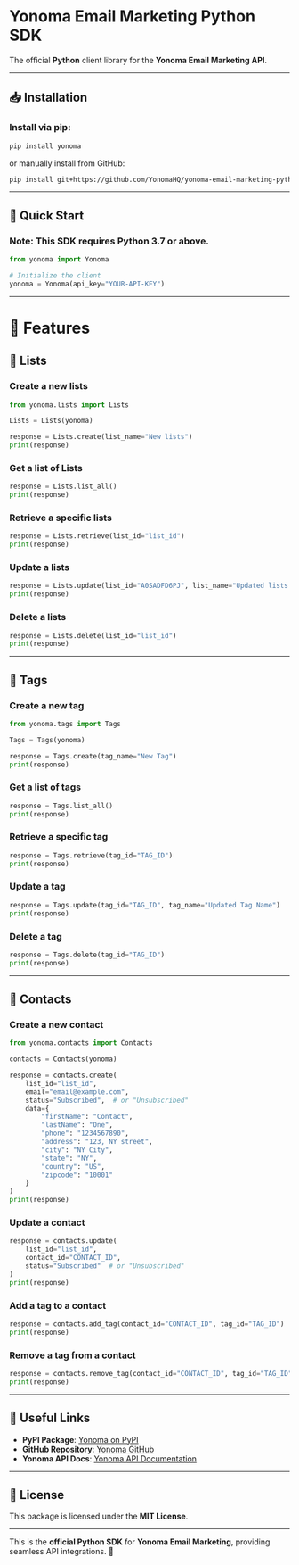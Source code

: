 # Yonoma Email Marketing Python SDK

The official **Python** client library for the **Yonoma Email Marketing API**.

---

## **📥 Installation**

### Install via **pip**:
```sh
pip install yonoma
```

or manually install from GitHub:
```sh
pip install git+https://github.com/YonomaHQ/yonoma-email-marketing-python
```

---

## **🚀 Quick Start**

### **Note:** This SDK requires **Python 3.7 or above**.

```python
from yonoma import Yonoma

# Initialize the client
yonoma = Yonoma(api_key="YOUR-API-KEY")
```

---

# **📂 Features**

## **📌 Lists**

### **Create a new lists**
```python
from yonoma.lists import Lists

Lists = Lists(yonoma)

response = Lists.create(list_name="New lists")
print(response)
```

### **Get a list of Lists**
```python
response = Lists.list_all()
print(response)
```

### **Retrieve a specific lists**
```python
response = Lists.retrieve(list_id="list_id")
print(response)
```

### **Update a lists**
```python
response = Lists.update(list_id="A0SADFD6PJ", list_name="Updated lists Name")
print(response)
```

### **Delete a lists**
```python
response = Lists.delete(list_id="list_id")
print(response)
```

---

## **📌 Tags**

### **Create a new tag**
```python
from yonoma.tags import Tags

Tags = Tags(yonoma)

response = Tags.create(tag_name="New Tag")
print(response)
```

### **Get a list of tags**
```python
response = Tags.list_all()
print(response)
```

### **Retrieve a specific tag**
```python
response = Tags.retrieve(tag_id="TAG_ID")
print(response)
```

### **Update a tag**
```python
response = Tags.update(tag_id="TAG_ID", tag_name="Updated Tag Name")
print(response)
```

### **Delete a tag**
```python
response = Tags.delete(tag_id="TAG_ID")
print(response)
```

---

## **📌 Contacts**

### **Create a new contact**
```python
from yonoma.contacts import Contacts

contacts = Contacts(yonoma)

response = contacts.create(
    list_id="list_id",
    email="email@example.com",
    status="Subscribed",  # or "Unsubscribed"
    data={
        "firstName": "Contact",
        "lastName": "One",
        "phone": "1234567890",
        "address": "123, NY street",
        "city": "NY City",
        "state": "NY",
        "country": "US",
        "zipcode": "10001"
    }
)
print(response)
```

### **Update a contact**
```python
response = contacts.update(
    list_id="list_id",
    contact_id="CONTACT_ID",
    status="Subscribed"  # or "Unsubscribed"
)
print(response)
```

### **Add a tag to a contact**
```python
response = contacts.add_tag(contact_id="CONTACT_ID", tag_id="TAG_ID")
print(response)
```

### **Remove a tag from a contact**
```python
response = contacts.remove_tag(contact_id="CONTACT_ID", tag_id="TAG_ID")
print(response)
```

---

## **🔗 Useful Links**

- **PyPI Package**: [Yonoma on PyPI](https://pypi.org/project/yonoma/)
- **GitHub Repository**: [Yonoma GitHub](https://github.com/YonomaHQ/yonoma-email-marketing-python)
- **Yonoma API Docs**: [Yonoma API Documentation](https://yonoma.io/api-reference/introduction)

---

## **📜 License**
This package is licensed under the **MIT License**.

---

This is the **official Python SDK** for **Yonoma Email Marketing**, providing seamless API integrations. 🚀

